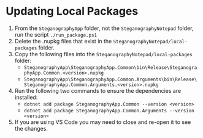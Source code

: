 # Updating Local Packages
1. From the `SteganographyApp` folder, not the `SteganographyNotepad` folder, run the script `./run_package.ps1`
2. Delete the .nupkg files that exist in the `SteganographyNotepad/local-packages` folder.
3. Copy the following files into the `SteganographyNotepad/local-packages` folder:
    * `SteganographyApp\SteganographyApp.Common\bin\Release\SteganographyApp.Common.<version>.nupkg`
    * `SteganographyApp\SteganographyApp.Common.Arguments\bin\Release\SteganographyApp.Common.Arguments.<version>.nupkg`
4. Run the following two commands to ensure the dependencies are installed:
    * `dotnet add package SteganographyApp.Common --version <version>`
    * `dotnet add package SteganographyApp.Common.Arguments --version <version>`
4. If you are using VS Code you may need to close and re-open it to see the changes.